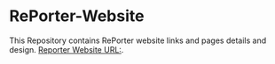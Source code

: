 # RePorter-Website
This Repository contains RePorter website links and pages details and design.
[Reporter Website URL:](https://reporter-services.netlify.app/).
